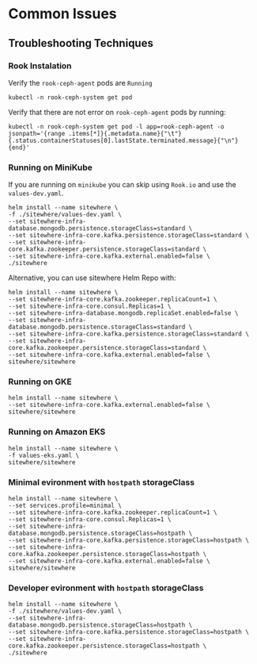 # Common Issues

## Troubleshooting Techniques

### Rook Instalation

Verify the `rook-ceph-agent` pods are `Running`

```console
kubectl -n rook-ceph-system get pod
```

Verify that there are not error on `rook-ceph-agent` pods by running:

```console
kubectl -n rook-ceph-system get pod -l app=rook-ceph-agent -o jsonpath='{range .items[*]}{.metadata.name}{"\t"}{.status.containerStatuses[0].lastState.terminated.message}{"\n"}{end}'
```

### Running on MiniKube

If you are running on `minikube` you can skip using `Rook.io`
and use the `values-dev.yaml`.

```console
helm install --name sitewhere \
-f ./sitewhere/values-dev.yaml \
--set sitewhere-infra-database.mongodb.persistence.storageClass=standard \
--set sitewhere-infra-core.kafka.persistence.storageClass=standard \
--set sitewhere-infra-core.kafka.zookeeper.persistence.storageClass=standard \
--set sitewhere-infra-core.kafka.external.enabled=false \
./sitewhere
```

Alternative, you can use sitewhere Helm Repo with:

```console
helm install --name sitewhere \
--set sitewhere-infra-core.kafka.zookeeper.replicaCount=1 \
--set sitewhere-infra-core.consul.Replicas=1 \
--set sitewhere-infra-database.mongodb.replicaSet.enabled=false \
--set sitewhere-infra-database.mongodb.persistence.storageClass=standard \
--set sitewhere-infra-core.kafka.persistence.storageClass=standard \
--set sitewhere-infra-core.kafka.zookeeper.persistence.storageClass=standard \
--set sitewhere-infra-core.kafka.external.enabled=false \
sitewhere/sitewhere
```

### Running on GKE

```console
helm install --name sitewhere \
--set sitewhere-infra-core.kafka.external.enabled=false \
sitewhere/sitewhere
```

### Running on Amazon EKS

```console
helm install --name sitewhere \
-f values-eks.yaml \
sitewhere/sitewhere
```

### Minimal evironment with `hostpath` storageClass

```console
helm install --name sitewhere \
--set services.profile=minimal \
--set sitewhere-infra-core.kafka.zookeeper.replicaCount=1 \
--set sitewhere-infra-core.consul.Replicas=1 \
--set sitewhere-infra-database.mongodb.persistence.storageClass=hostpath \
--set sitewhere-infra-core.kafka.persistence.storageClass=hostpath \
--set sitewhere-infra-core.kafka.zookeeper.persistence.storageClass=hostpath \
--set sitewhere-infra-core.kafka.external.enabled=false \
sitewhere/sitewhere
```

### Developer evironment with `hostpath` storageClass

```console
helm install --name sitewhere \
-f ./sitewhere/values-dev.yaml \
--set sitewhere-infra-database.mongodb.persistence.storageClass=hostpath \
--set sitewhere-infra-core.kafka.persistence.storageClass=hostpath \
--set sitewhere-infra-core.kafka.zookeeper.persistence.storageClass=hostpath \
./sitewhere
```